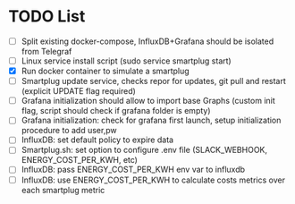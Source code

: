 # TODO List

* [ ] Split existing docker-compose, InfluxDB+Grafana should be isolated from Telegraf
* [ ] Linux service install script (sudo service smartplug start)
* [x] Run docker container to simulate a smartplug
* [ ] Smartplug update service, checks repor for updates, git pull and restart (explicit UPDATE flag required)
* [ ] Grafana initialization should allow to import base Graphs (custom init flag, script should check if grafana folder is empty)
* [ ] Grafana initialization: check for grafana first launch, setup initialization procedure to add user,pw
* [ ] InfluxDB: set default policy to expire data
* [ ] Smartplug.sh: set option to configure .env file (SLACK_WEBHOOK, ENERGY_COST_PER_KWH, etc)
* [ ] InfluxDB: pass ENERGY_COST_PER_KWH env var to influxdb
* [ ] InfluxDB: use ENERGY_COST_PER_KWH to calculate costs metrics over each smartplug metric